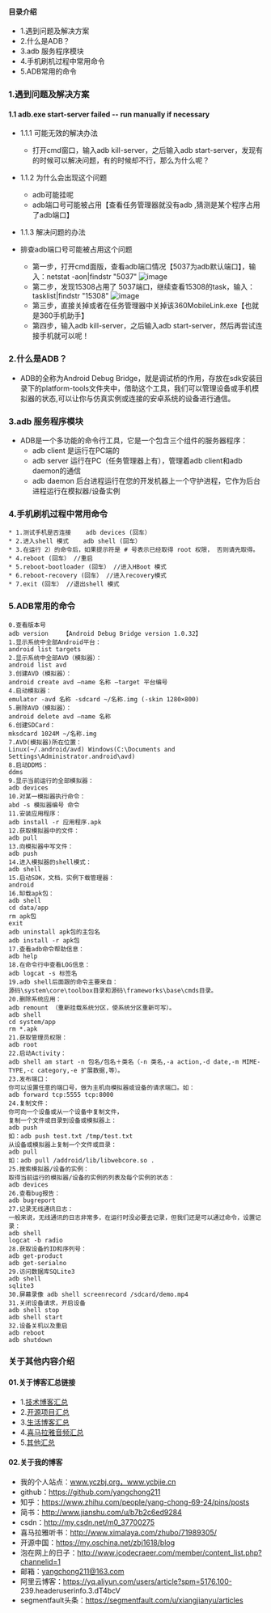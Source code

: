 #### 目录介绍
- 1.遇到问题及解决方案
- 2.什么是ADB？
- 3.adb 服务程序模块
- 4.手机刷机过程中常用命令
- 5.ADB常用的命令


### 1.遇到问题及解决方案
#### 1.1 adb.exe start-server failed -- run manually if necessary
- 1.1.1 可能无效的解决办法
    - 打开cmd窗口，输入adb kill-server，之后输入adb start-server，发现有的时候可以解决问题，有的时候却不行，那么为什么呢？


- 1.1.2 为什么会出现这个问题
    - adb可能挂呢
    - adb端口号可能被占用【查看任务管理器就没有adb ,猜测是某个程序占用了adb端口】


- 1.1.3 解决问题的办法
- 排查adb端口号可能被占用这个问题
    - 第一步，打开cmd面版，查看adb端口情况【5037为adb默认端口】，输入：netstat -aon|findstr "5037"
![image](https://upload-images.jianshu.io/upload_images/4432347-6ae168783df54ecf.png?imageMogr2/auto-orient/strip%7CimageView2/2/w/1240)
    - 第二步，发现15308占用了 5037端口，继续查看15308的task，输入：tasklist|findstr "15308"
![image](https://upload-images.jianshu.io/upload_images/4432347-90eed6b560c16089.png?imageMogr2/auto-orient/strip%7CimageView2/2/w/1240)
    - 第三步，直接关掉或者在任务管理器中关掉该360MobileLink.exe【也就是360手机助手】
    - 第四步，输入adb kill-server，之后输入adb start-server，然后再尝试连接手机就可以呢！



### 2.什么是ADB？
- ADB的全称为Android Debug Bridge，就是调试桥的作用，存放在sdk安装目录下的platform-tools文件夹中，借助这个工具，我们可以管理设备或手机模拟器的状态,可以让你与仿真实例或连接的安卓系统的设备进行通信。



### 3.adb 服务程序模块
- ADB是一个多功能的命令行工具，它是一个包含三个组件的服务器程序：
	* adb client           是运行在PC端的
	* adb server          运行在PC（任务管理器上有），管理着adb client和adb daemon的通信
	* adb daemon       后台进程运行在您的开发机器上一个守护进程，它作为后台进程运行在模拟器/设备实例



### 4.手机刷机过程中常用命令
	* 1.测试手机是否连接    adb devices (回车）
	* 2.进入shell 模式    adb shell (回车）
	* 3.在运行 2）的命令后，如果提示符是 # 号表示已经取得 root 权限， 否则请先取得。
	* 4.reboot (回车） //重启
	* 5.reboot-bootloader (回车） //进入HBoot 模式
	* 6.reboot-recovery (回车） //进入recovery模式
	* 7.exit (回车） //退出shell 模式



### 5.ADB常用的命令
```
0.查看版本号
adb version    【Android Debug Bridge version 1.0.32】
1.显示系统中全部Android平台：
android list targets
2.显示系统中全部AVD（模拟器）：
android list avd
3.创建AVD（模拟器）：
android create avd –name 名称 –target 平台编号
4.启动模拟器：
emulator -avd 名称 -sdcard ~/名称.img (-skin 1280×800)
5.删除AVD（模拟器）：
android delete avd –name 名称
6.创建SDCard：
mksdcard 1024M ~/名称.img
7.AVD(模拟器)所在位置：
Linux(~/.android/avd) Windows(C:\Documents and Settings\Administrator.android\avd)
8.启动DDMS：
ddms
9.显示当前运行的全部模拟器：
adb devices
10.对某一模拟器执行命令：
abd -s 模拟器编号 命令
11.安装应用程序：
adb install -r 应用程序.apk
12.获取模拟器中的文件：
adb pull
13.向模拟器中写文件：
adb push
14.进入模拟器的shell模式：
adb shell
15.启动SDK，文档，实例下载管理器：
android
16.缷载apk包：
adb shell
cd data/app
rm apk包
exit
adb uninstall apk包的主包名
adb install -r apk包
17.查看adb命令帮助信息：
adb help
18.在命令行中查看LOG信息：
adb logcat -s 标签名
19.adb shell后面跟的命令主要来自：
源码\system\core\toolbox目录和源码\frameworks\base\cmds目录。
20.删除系统应用：
adb remount （重新挂载系统分区，使系统分区重新可写）。
adb shell
cd system/app
rm *.apk
21.获取管理员权限：
adb root
22.启动Activity：
adb shell am start -n 包名/包名＋类名（-n 类名,-a action,-d date,-m MIME-TYPE,-c category,-e 扩展数据,等）。
23.发布端口：
你可以设置任意的端口号，做为主机向模拟器或设备的请求端口。如：
adb forward tcp:5555 tcp:8000
24.复制文件：
你可向一个设备或从一个设备中复制文件，
复制一个文件或目录到设备或模拟器上：
adb push
如：adb push test.txt /tmp/test.txt
从设备或模拟器上复制一个文件或目录：
adb pull
如：adb pull /addroid/lib/libwebcore.so .
25.搜索模拟器/设备的实例：
取得当前运行的模拟器/设备的实例的列表及每个实例的状态：
adb devices
26.查看bug报告：
adb bugreport
27.记录无线通讯日志：
一般来说，无线通讯的日志非常多，在运行时没必要去记录，但我们还是可以通过命令，设置记录：
adb shell
logcat -b radio
28.获取设备的ID和序列号：
adb get-product
adb get-serialno
29.访问数据库SQLite3
adb shell
sqlite3
30.屏幕录像 adb shell screenrecord /sdcard/demo.mp4
31.关闭设备请求，开启设备
adb shell stop
adb shell start
32.设备关机以及重启
adb reboot
adb shutdown
```



### 关于其他内容介绍
#### 01.关于博客汇总链接
- 1.[技术博客汇总](https://www.jianshu.com/p/614cb839182c)
- 2.[开源项目汇总](https://blog.csdn.net/m0_37700275/article/details/80863574)
- 3.[生活博客汇总](https://blog.csdn.net/m0_37700275/article/details/79832978)
- 4.[喜马拉雅音频汇总](https://www.jianshu.com/p/f665de16d1eb)
- 5.[其他汇总](https://www.jianshu.com/p/53017c3fc75d)



#### 02.关于我的博客
- 我的个人站点：www.yczbj.org，www.ycbjie.cn
- github：https://github.com/yangchong211
- 知乎：https://www.zhihu.com/people/yang-chong-69-24/pins/posts
- 简书：http://www.jianshu.com/u/b7b2c6ed9284
- csdn：http://my.csdn.net/m0_37700275
- 喜马拉雅听书：http://www.ximalaya.com/zhubo/71989305/
- 开源中国：https://my.oschina.net/zbj1618/blog
- 泡在网上的日子：http://www.jcodecraeer.com/member/content_list.php?channelid=1
- 邮箱：yangchong211@163.com
- 阿里云博客：https://yq.aliyun.com/users/article?spm=5176.100- 239.headeruserinfo.3.dT4bcV
- segmentfault头条：https://segmentfault.com/u/xiangjianyu/articles


